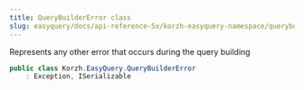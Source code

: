 ```yaml
---
title: QueryBuilderError class
slug: easyquery/docs/api-reference-5x/korzh-easyquery-namespace/querybuildererror-class
---
```



Represents any other error that occurs during the query building
```csharp
public class Korzh.EasyQuery.QueryBuilderError
    : Exception, ISerializable

```